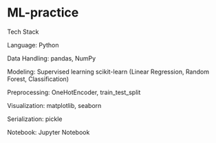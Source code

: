 # ML-practice
Tech Stack

Language: Python

Data Handling: pandas, NumPy

Modeling: Supervised learning scikit-learn (Linear Regression, Random Forest, Classification)

Preprocessing: OneHotEncoder, train_test_split

Visualization: matplotlib, seaborn

Serialization: pickle

Notebook: Jupyter Notebook
